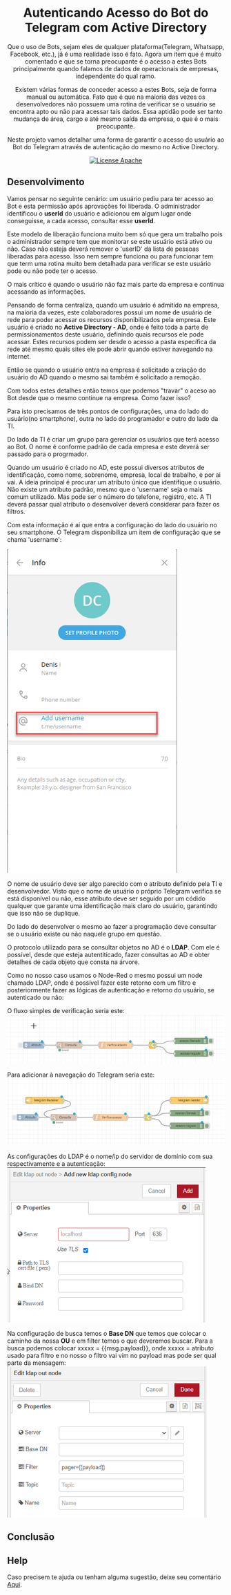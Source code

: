 <h1 align="center">
<br>
Autenticando Acesso do Bot do Telegram com Active Directory
</h1>

<p align="center"> Que o uso de Bots, sejam eles de qualquer plataforma(Telegram, Whatsapp, Facebook, etc.), já é uma realidade isso é fato. Agora um item que é muito comentado e que se torna preocupante é o acesso a estes Bots principalmente quando falamos de dados de operacionais de empresas, independente do qual ramo.</p>
<p align="center"> Existem várias formas de conceder acesso a estes Bots, seja de forma manual ou automática. Fato que é que na maioria das vezes os desenvolvedores não possuem uma rotina de verificar se o usuário se encontra apto ou não para acessar tais dados. Essa aptidão pode ser tanto mudança de área, cargo e até mesmo saída da empresa, o que é o mais preocupante.</p>

<p align="center"> Neste projeto vamos detalhar uma forma de garantir o acesso do usuário ao Bot do Telegram através de autenticação do mesmo no Active Directory.</p>

<p align="center">
  <a href="https://www.apache.org/licenses/LICENSE-2.0">
    <img src="https://img.shields.io/badge/apache-2.0-blue" alt="License Apache">
  </a>
</p>


## Desenvolvimento

Vamos pensar no seguinte cenário: um usuário pediu para ter acesso ao Bot e esta permissão após aprovações foi liberada.
O administrador identificou o **userId** do usuário e adicionou em algum lugar onde conseguisse, a cada acesso, consultar esse **userId**.

Este modelo de liberação funciona muito bem só que gera um trabalho pois o administrador sempre tem que monitorar se este usuário está ativo ou não. Caso não esteja deverá remover o 'userID' da lista de pessoas liberadas para acesso. Isso nem sempre funciona ou para funcionar tem que term uma rotina muito bem detalhada para verificar se este usuário pode ou não pode ter o acesso.

O mais crítico é quando o usuário não faz mais parte da empresa e continua acessando as informações.

Pensando de forma centraliza, quando um usuário é admitido na empresa, na maioria da vezes, este colaboradores possui um nome de usuário de rede para poder acessar os recursos disponibilizados pela empresa. Este usuário é criado no **Active Directory - AD**, onde é feito toda a parte de permissionamentos deste usuário, definindo quais recursos ele pode acessar. Estes recursos podem ser desde o acesso a pasta específica da rede até mesmo quais sites ele pode abrir quando estiver navegando na internet.

Então se quando o usuário entra na empresa é solicitado a criação do usuário do AD quando o mesmo sai também é solicitado a remoção.

Com todos estes detalhes então temos que podemos "travar" o aceso ao Bot desde que o mesmo continue na empresa. Como fazer isso?

Para isto precisamos de três pontos de configurações, uma do lado do usuário(no smartphone), outra no lado do programador e outro do lado da TI.

Do lado da TI é criar um grupo para gerenciar os usuários que terá acesso ao Bot. O nome é conforme padrão de cada empresa e este deverá ser passado para o progrmador.

Quando um usuário é criado no AD, este possui diversos atributos de identificação, como nome, sobrenome, empresa, local de trabalho, e por ai vai. A ideia principal é procurar um atributo único que identifique o usuário. Não existe um atributo padrão, mesmo que o 'username' seja o mais comum utilizado. Mas pode ser o número do telefone, registro, etc. A TI deverá passar qual atributo o desenvolver deverá considerar para fazer os filtros.

Com esta informação é aí que entra a configuração do lado do usuário no seu smartphone. O Telegram disponibiliza um item de configuração que se chama 'username':

<img src="https://github.com/dedynobre/autenticando-acesso-bot-telegram-com-active-directory/blob/main/imagens/acesso-01.png"/>

O nome de usuário deve ser algo parecido com o atributo definido pela TI e desenvolvedor.
Visto que o nome de usuário o próprio Telegram verifica se está disponível ou não, esse atributo deve ser seguido por um códido qualquer que garante uma identificação mais claro do usuário, garantindo que isso não se duplique.

Do lado do desenvolver o mesmo ao fazer a programação deve consultar se o usuário existe ou não naquele grupo em questão.

O protocolo utilizado para se consultar objetos no AD é o **LDAP**. Com ele é possível, desde que esteja autentiticado, fazer consultas ao AD e obter detalhes de cada objeto que consta na árvore.

Como no nosso caso usamos o Node-Red o mesmo possui um node chamado LDAP, onde é possível fazer este retorno com um filtro e posteriormente fazer as lógicas de autenticação e retorno do usuário, se autenticado ou não:

O fluxo simples de verificação seria este:
<img src="https://github.com/dedynobre/autenticando-acesso-bot-telegram-com-active-directory/blob/main/imagens/acesso-04.png"/>

Para adicionar à navegação do Telegram seria este:
<img src="https://github.com/dedynobre/autenticando-acesso-bot-telegram-com-active-directory/blob/main/imagens/acesso-05.png"/>


As configurações do LDAP é o nome/ip do servidor de domínio com sua respectivamente e a autenticação:
<img src="https://github.com/dedynobre/autenticando-acesso-bot-telegram-com-active-directory/blob/main/imagens/acesso-03.png"/>

Na configuração de busca temos o **Base DN** que temos que colocar o caminho da nossa **OU** e em filter temos o que deveremos buscar. Para a busca podemos colocar xxxxx = {{msg.payload}}, onde xxxxx = atributo usado para filtro e no nosso o filtro vai vim no payload mas pode ser qual parte da mensagem:
<img src="https://github.com/dedynobre/autenticando-acesso-bot-telegram-com-active-directory/blob/main/imagens/acesso-02.png"/>

## Conclusão









## Help

Caso precisem te ajuda ou tenham alguma sugestão, deixe seu comentário [Aqui](https://github.com/dedynobre/autenticando-acesso-bot-telegram-com-active-directory/issues).